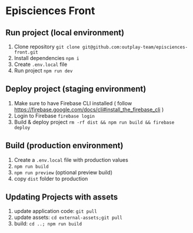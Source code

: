 # Episciences Front

## Run project (local environment)

1. Clone repository `git clone git@github.com:outplay-team/episciences-front.git`
2. Install dependencies `npm i`
3. Create `.env.local` file
4. Run project `npm run dev`

## Deploy project (staging environment)

1. Make sure to have Firebase CLI installed ( follow https://firebase.google.com/docs/cli#install_the_firebase_cli )
2. Login to Firebase `firebase login`
3. Build & deploy project `rm -rf dist && npm run build && firebase deploy`

## Build (production environment)
1. Create a `.env.local` file with production values
2. `npm run build`
3. `npm run preview` (optional preview build)
4. copy `dist` folder to production


## Updating Projects with assets
1. update application code: `git pull`
2. update assets: `cd external-assets;git pull`
3. build: `cd ..; npm run build`
